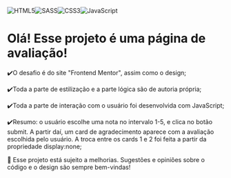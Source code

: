 ![HTML5](https://img.shields.io/badge/html5-%23E34F26.svg?style=for-the-badge&logo=html5&logoColor=white)![SASS](https://img.shields.io/badge/SASS-hotpink.svg?style=for-the-badge&logo=SASS&logoColor=white)![CSS3](https://img.shields.io/badge/css3-%231572B6.svg?style=for-the-badge&logo=css3&logoColor=white)![JavaScript](https://img.shields.io/badge/javascript-%23323330.svg?style=for-the-badge&logo=javascript&logoColor=%23F7DF1E)
<h1>Olá! Esse projeto é uma página de avaliação!</h1>
✔️O desafio é do site "Frontend Mentor", assim como o design;

✔️Toda a parte de estilização e a parte lógica são de autoria própria;

✔️Toda a parte de interação com o usuário foi desenvolvida com JavaScript;

✔️Resumo: o usuário escolhe uma nota no intervalo 1-5, e clica no botão submit. A partir daí, um card de agradecimento aparece com a avaliação escolhida pelo usuário. A troca entre os cards 1 e 2 foi feita a partir da propriedade display:none;


🌱 Esse projeto está sujeito a melhorias. Sugestões e opiniões sobre o código e o design são sempre bem-vindas!
